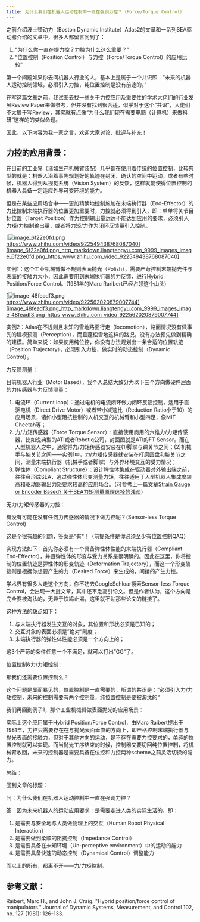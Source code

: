 ```yaml
---
title: 为什么我们在机器人运动控制中一直在强调力控？（Force/Torque Control）
---
```



之前介绍波士顿动力（Boston Dynamic Institute）Atlas2的文章和一系列SEA驱动器介绍的文章中，很多人都留言问到了：

1.  “为什么你一直在提力控？力控为什么这么重要？”
2.  “位置控制（Position Control）与力控（Force/Torque Control）的应用比较”

第一个问题如果你去问机器人行业的人，基本上是属于一个共识即：“未来的机器人运动控制领域，必须引入力控，纯位置控制是没有前途的。”

在写这篇文章之前，我试图去找一些关于力控应用及重要性的学术大佬们的行业发展Review Paper来做参考，但并没有找到很合适，似乎对于这个“共识”，大佬们不太屑于写Review，其实就有点像“为什么我们现在需要电脑（计算机）来做科研”这样的的类似命题。

因此，以下内容为我一家之言，欢迎大家讨论、批评与补充！

## 力控的应用背景： 

在目前的工业界（诸如生产机械臂装配）几乎都在使用着传统的位置控制，比较典型的就是：机器人沿着事先规划好的轨迹在封闭、确认的空间中运动。或者有些时候，机器人得到从视觉系统（Vision System）的反馈，这样就能使得位置控制的机器人具备一定适应外界可变环境的能力。

但是在某些应用场合中——更加精确地控制施加在末端执行器（End-Effector）的力比控制末端执行器的位置更加重要时，力控就必须得到引入，即：单单将关节目标位置（Target Position）作为控制输出量远远不能达到应用的要求，必须引入力矩/力控制输出量，或者将力矩/力作为闭环反馈量引入控制。

[![image_6f22e0fd.png](http://markdown.liangtengyu.com:9999/images//image_6f22e0fd.png)https://www.zhihu.com/video/922549438768087040][image_6f22e0fd.png_http_markdown.liangtengyu.com_9999_images_image_6f22e0fd.png_https_www.zhihu.com_video_922549438768087040]

实例1：这个工业机械臂做不规则表面抛光（Polish），需要严苛控制末端抛光件与表面的接触力大小，因此需要用到末端执行器的力反馈，进行Hybrid Position/Force Control。(1981年的Marc Raribert已经占领这个山头)

[![image_48feadf3.png](http://markdown.liangtengyu.com:9999/images//image_48feadf3.png)https://www.zhihu.com/video/922562020879007744][image_48feadf3.png_http_markdown.liangtengyu.com_9999_images_image_48feadf3.png_https_www.zhihu.com_video_922562020879007744]

实例2：Atlas在不规则且未知的雪地路面行走（locomotion），路面情况没有做事先的建模预测（Perception），而且蓬松雪地这样的路况，没有办法预先做到精确的建模。简单来说：如果使用纯位控，你没有办法规划出一条合适的位置轨迹（Position Trajectory），必须引入力控，做实时的动态控制（Dynamic Control）。

力反馈测量：

目前机器人行业（Motor Based），我个人总结大致分为以下三个方向做硬件层面的力传感器与力反馈测量：

1.  电流环（Current loop）：通过电机的电流闭环做力闭环反馈控制，适用于直驱电机（Direct Drive Motor）或者带小减速比（Reduction Ratio小于10）的应用场景，诸如小型阻抗控制的人机交互的机械臂和小型四足，像MIT Cheetah等；
2.  力/力矩传感器（Force Torque Sensor）: 直接使用商用的六维力/力矩传感器，比如说典型的ATI或者Robotiq公司，封面图就是ATI的FT Sensor。而在人型机器人之中，通常将力/力矩传感器安装在(1)脚掌与踝关节之间；(2)机械手与腕关节之间——实例1中，力/力矩传感器就安装在打磨圆盘和腕关节之间，测量末端执行器（机械手或者脚掌）与外界环境交互的受力情况；
3.  弹性体（Compliant Structure）: 设计弹性体集成在驱动器对外输出端之前，往往会形成SEA，通过弹性体形变测量力矩，往往适用于人型机器人集成度较高和驱动器输出力矩要求较高的应用场合。（可参考上一篇文章[Strain Gauge or Encoder Based? 关于SEA力矩测量原理选择的浅谈][Strain Gauge or Encoder Based_ _SEA]）

无力/力矩传感器的力控：

有没有可能在没有任何力传感器的情况下做力控呢？(Sensor-less Torque Control)

这是个很有趣的问题，答案是”有“！（前提条件是你必须至少有位置控制QAQ）

实现方法如下：首先你必须有一个具备弹性体性能的末端执行器（Compliant End-Effector），并且弹性体的形变与受力关系是很明确的。因此在这里，你将控制的位置轨迹是弹性体的形变轨迹（Deformation Trajectory），而这一个形变轨迹则是根据你想要产生的力（Desired Force）来生成的，间接的产生力控。

学术界有很多人走这个方向，你不妨去GoogleSchloar搜索Sensor-less Torque Control，会出现一大批文章，其中还不乏高引论文。但是作者认为，这个方向是完全要被淘汰的，无异于饮鸠止渴，这里就不贴那些论文的链接了。

这种方法的缺点如下：

1.  与末端执行器发生交互的对象，其位置和形状必须是已知的；
2.  交互对象的表面必须是”绝对“刚度；
3.  末端执行器的弹性体性能必须是一个方向上的；

这3个严苛的条件任意一个不满足，就可以打出”GG“了。

位置控制&力/力矩控制：

那我们还需要位置控制么？

这个问题是显而易见的，位置控制是一直需要的，所谓的共识是：”必须引入力/力矩控制，未来的控制需要有两个控制量，纯位置控制是要被淘汰的“

我们再回到例子1，那个工业机械臂做表面抛光的应用场景：

实际上这个应用属于Hybrid Position/Force Control，由Marc Raibert提出于1981年，力控只需要存在在与抛光表面垂直的方向上，即严格控制末端执行器与抛光表面的接触力，但对于其他方向的运动，是不存在需要力控要求的，单纯的位置控制就可以实现。而当抛光工序结束的时候，控制器又要切回纯位置控制，将机械臂收回，未来的控制器是需要具备在位控和力控两种scheme之前灵活切换的能力。

总结：

回到文章的标题：

问：为什么我们在机器人运动控制中一直在强调力控？

答：因为未来机器人的运动应用要求：是需要走进人类的实际生活的，即：

1.  是需要与安全地与人类做物理上的交互（Human Robot Physical Interaction）
2.  是需要做到柔顺的阻抗控制（Impedance Control）
3.  是需要具备在未知环境（Un-perceptive environment）中的运动的能力
4.  是需要具备快速的动态控制（Dynamical Control）调整能力

而以上的所有，都离不开——力/力矩控制。

## 参考文献： 

Raibert, Marc H., and John J. Craig. "Hybrid position/force control of manipulators." Journal of Dynamic Systems, Measurement, and Control 102, no. 127 (1981): 126-133.


[image_6f22e0fd.png_http_markdown.liangtengyu.com_9999_images_image_6f22e0fd.png_https_www.zhihu.com_video_922549438768087040]: https://link.zhihu.com/?target=https%3A//www.zhihu.com/video/922549438768087040
[image_48feadf3.png_http_markdown.liangtengyu.com_9999_images_image_48feadf3.png_https_www.zhihu.com_video_922562020879007744]: https://link.zhihu.com/?target=https%3A//www.zhihu.com/video/922562020879007744
[Strain Gauge or Encoder Based_ _SEA]: https://zhuanlan.zhihu.com/p/31735854